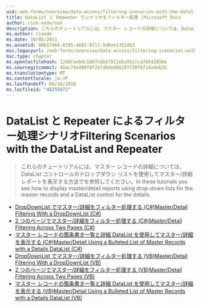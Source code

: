 ```yaml
---
uid: web-forms/overview/data-access/filtering-scenarios-with-the-datalist-and-repeater/index
title: DataList と Repeater でシナリオをフィルター処理 |Microsoft Docs
author: rick-anderson
description: これらのチュートリアルには、マスター レコードの詳細については、DataList コントロールのドロップダウン リストを使用してマスター/詳細レポートを表示する方法でを参照してください。
ms.author: riande
ms.date: 10/05/2011
ms.assetid: 80b17464-8395-4b82-8f11-5d8ee1351d53
msc.legacyurl: /web-forms/overview/data-access/filtering-scenarios-with-the-datalist-and-repeater
msc.type: chapter
ms.openlocfilehash: 12d8faeb9c1087cbb67812eba5b2cca7854205be
ms.sourcegitcommit: 45ac74e400f9f2b7dbded66297730f6f14a4eb25
ms.translationtype: MT
ms.contentlocale: ja-JP
ms.lasthandoff: 08/16/2018
ms.locfileid: "48255672"
---
```

<a name="filtering-scenarios-with-the-datalist-and-repeater"></a><span data-ttu-id="6efa8-103">DataList と Repeater によるフィルター処理シナリオ</span><span class="sxs-lookup"><span data-stu-id="6efa8-103">Filtering Scenarios with the DataList and Repeater</span></span>
====================
> <span data-ttu-id="6efa8-104">これらのチュートリアルには、マスター レコードの詳細については、DataList コントロールのドロップダウン リストを使用してマスター/詳細レポートを表示する方法でを参照してください。</span><span class="sxs-lookup"><span data-stu-id="6efa8-104">In these tutorials you see how to display master/detail reports using drop-down lists for the master records and a DataList control for the details.</span></span>


- [<span data-ttu-id="6efa8-105">DropDownList でマスター/詳細をフィルター処理する (C#)</span><span class="sxs-lookup"><span data-stu-id="6efa8-105">Master/Detail Filtering With a DropDownList (C#)</span></span>](master-detail-filtering-with-a-dropdownlist-datalist-cs.md)
- [<span data-ttu-id="6efa8-106">2 つのページでマスター/詳細をフィルター処理する (C#)</span><span class="sxs-lookup"><span data-stu-id="6efa8-106">Master/Detail Filtering Across Two Pages (C#)</span></span>](master-detail-filtering-acess-two-pages-datalist-cs.md)
- [<span data-ttu-id="6efa8-107">マスター レコードの箇条書き一覧と詳細 DataList を使用してマスター/詳細を表示する (C#)</span><span class="sxs-lookup"><span data-stu-id="6efa8-107">Master/Detail Using a Bulleted List of Master Records with a Details DataList (C#)</span></span>](master-detail-using-a-bulleted-list-of-master-records-with-a-details-datalist-cs.md)
- [<span data-ttu-id="6efa8-108">DropDownList でマスター/詳細をフィルター処理する (VB)</span><span class="sxs-lookup"><span data-stu-id="6efa8-108">Master/Detail Filtering With a DropDownList (VB)</span></span>](master-detail-filtering-with-a-dropdownlist-datalist-vb.md)
- [<span data-ttu-id="6efa8-109">2 つのページでマスター/詳細をフィルター処理する (VB)</span><span class="sxs-lookup"><span data-stu-id="6efa8-109">Master/Detail Filtering Across Two Pages (VB)</span></span>](master-detail-filtering-acess-two-pages-datalist-vb.md)
- [<span data-ttu-id="6efa8-110">マスター レコードの箇条書き一覧と詳細 DataList を使用してマスター/詳細を表示する (VB)</span><span class="sxs-lookup"><span data-stu-id="6efa8-110">Master/Detail Using a Bulleted List of Master Records with a Details DataList (VB)</span></span>](master-detail-using-a-bulleted-list-of-master-records-with-a-details-datalist-vb.md)
